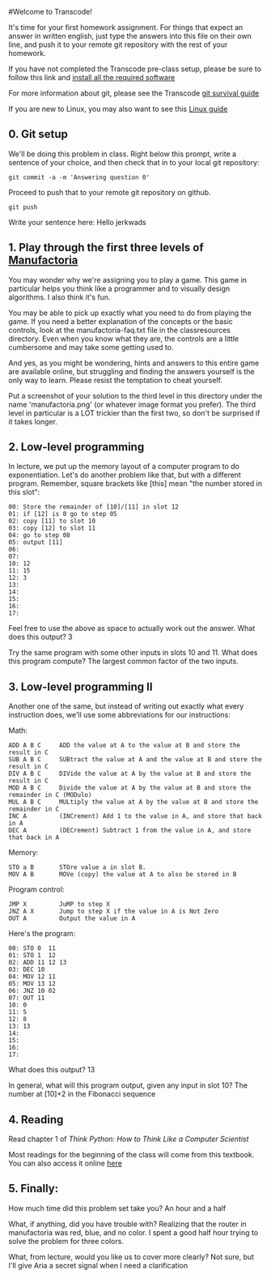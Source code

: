 #Welcome to Transcode!

It's time for your first homework assignment.  For things that expect
an answer in written english, just type the answers into this file on
their own line, and push it to your remote git repository with the rest
of your homework.

If you have not completed the Transcode pre-class setup, please be sure to
follow this link and [install all the required software](https://docs.google.com/document/d/15W7T-qfVfm07V0vsRKrWGK_Y-PRPXF_KQzxwwTn15Gs/)

For more information about git, please see the Transcode [git survival guide](https://docs.google.com/document/d/1_tGsZHWksC9U2XoBxkN5QrtFcdACfQUV0qeugCJzAzc/)

If you are new to Linux, you may also want to see this [Linux guide](https://docs.google.com/document/d/1yqysf74rdhGpO59Wh0DgMsYaSHYSfmL7FdXMmxPOL58/)


## 0. Git setup

We'll be doing this problem in class.  Right below this prompt,
write a sentence of your choice, and then check that in to your local
git repository:

    git commit -a -m 'Answering question 0'

Proceed to push that to your remote git repository on github.

    git push

Write your sentence here: Hello jerkwads


## 1. Play through the first three levels of [Manufactoria](http://pleasingfungus.com/Manufactoria/)

You may wonder why we're assigning you to play a game.  This game in
particular helps you think like a programmer and to visually design
algorithms.  I also think it's fun.

You may be able to pick up exactly what you need to do from playing
the game.  If you need a better explanation of the concepts or the
basic controls, look at the manufactoria-faq.txt file in the
classresources directory.  Even when you know what they are, the
controls are a little cumbersome and may take some getting used to.

And yes, as you might be wondering, hints and answers to this entire
game are available online, but struggling and finding the answers
yourself is the only way to learn.  Please resist the temptation to
cheat yourself.

Put a screenshot of your solution to the third level in this directory
under the name 'manufactoria.png' (or whatever image format you
prefer).  The third level in particular is a LOT trickier than the
first two, so don't be surprised if it takes longer.


## 2. Low-level programming

In lecture, we put up the memory layout of a computer program to do
exponentiation.  Let's do another problem like that, but with a
different program.  Remember, square brackets like [this] mean "the
number stored in this slot":

    00: Store the remainder of [10]/[11] in slot 12
    01: if [12] is 0 go to step 05
    02: copy [11] to slot 10
    03: copy [12] to slot 11
    04: go to step 00
    05: output [11]
    06:
    07:
    10: 12
    11: 15
    12: 3
    13:
    14:
    15:
    16:
    17:

Feel free to use the above as space to actually work out the
answer. What does this output? 3

Try the same program with some other inputs in slots 10 and 11.  What
does this program compute? The largest common factor of the two inputs.

## 3. Low-level programming II

Another one of the same, but instead of writing out exactly what
every instruction does, we'll use some abbreviations for our instructions:

Math:

    ADD A B C     ADD the value at A to the value at B and store the result in C
    SUB A B C     SUBtract the value at A and the value at B and store the result in C
    DIV A B C     DIVide the value at A by the value at B and store the result in C
    MOD A B C     Divide the value at A by the value at B and store the remainder in C (MODulo)
    MUL A B C     MULtiply the value at A by the value at B and store the remainder in C
    INC A         (INCrement) Add 1 to the value in A, and store that back in A
    DEC A         (DECrement) Subtract 1 from the value in A, and store that back in A

Memory:

    STO a B       STOre value a in slot B.
    MOV A B       MOVe (copy) the value at A to also be stored in B

Program control:

    JMP X         JuMP to step X
    JNZ A X       Jump to step X if the value in A is Not Zero
    OUT A         Output the value in A

Here's the program:

    00: STO 0  11
    01: STO 1  12
    02: ADD 11 12 13
    03: DEC 10
    04: MOV 12 11
    05: MOV 13 12
    06: JNZ 10 02
    07: OUT 11
    10: 0
    11: 5
    12: 8
    13: 13
    14:
    15:
    16:
    17:

What does this output? 13

In general, what will this program output, given any input in slot 10? The number at [10]+2 in the Fibonacci sequence


## 4. Reading

Read chapter 1 of *Think Python: How to Think Like a Computer Scientist*

Most readings for the beginning of the class will come from this textbook.  You can also access it online [here](http://www.greenteapress.com/thinkpython/)


## 5. Finally:

How much time did this problem set take you? An hour and a half

What, if anything, did you have trouble with? Realizing that the router in manufactoria was red, blue, and no color. I spent a good half hour trying to solve the problem for three colors.

What, from lecture, would you like us to cover more clearly? Not sure, but I'll give Aria a secret signal when I need a clarification
